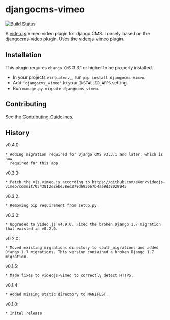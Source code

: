 djangocms-vimeo
===============

[![Build Status](https://travis-ci.org/nimbis/djangocms-vimeo.svg?branch=master)](https://travis-ci.org/nimbis/djangocms-vimeo)

A [video.js](https://github.com/videojs/video.js) Vimeo video plugin for django CMS.
Loosely based on the [djangocms-video](https://github.com/divio/djangocms-video) plugin.
Uses the [videojs-vimeo](https://github.com/eXon/videojs-vimeo) plugin.


Installation
------------

This plugin requires `django CMS` 3.3.1 or higher to be properly installed.

* In your projects `virtualenv`_, run ``pip install djangocms-vimeo``.
* Add ``'djangocms_vimeo'`` to your ``INSTALLED_APPS`` setting.
* Run ``manage.py migrate djangocms_vimeo``.

Contributing
------------

See the [Contributing Guidelines](CONTRIBUTING.md).

History
-------

v0.4.0:

    * Adding migration required for Django CMS v3.3.1 and later, which is now
      required for this app.

v0.3.3:

    * Patch the vjs.vimeo.js according to https://github.com/eXon/videojs-vimeo/commit/0543812e2ebe58ed279d695667b4ae9d38029945


v0.3.2:

    * Removing pip requirement from setup.py.


v0.3.0:

    * Upgraded to Video.js v4.9.0. Fixed the broken Django 1.7 migration that existed in v0.2.0.

v0.2.0:

    * Moved existing migrations directory to south_migrations and added Django 1.7 migrations. This version contained a broken Django 1.7 migration.

v0.1.5:

    * Made fixes to videojs-vimeo to correctly detect HTTPS.

v0.1.4:

    * Added missing static directory to MANIFEST.

v0.1.0:

    * Inital release
